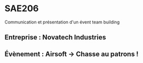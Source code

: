 # SAE206
Communication et présentation d'un évent team building

## Entreprise : Novatech Industries

## Évènement : Airsoft → Chasse au patrons !
